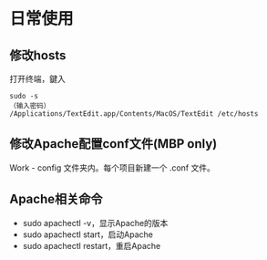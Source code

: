 # 日常使用

##  修改hosts

打开终端，鍵入
```
sudo -s
（输入密码）
/Applications/TextEdit.app/Contents/MacOS/TextEdit /etc/hosts
```

## 修改Apache配置conf文件(MBP only)
Work - config 文件夹内。每个项目新建一个 .conf 文件。

## Apache相关命令
 * sudo apachectl -v，显示Apache的版本
 * sudo apachectl start，启动Apache
 * sudo apachectl restart，重启Apache
